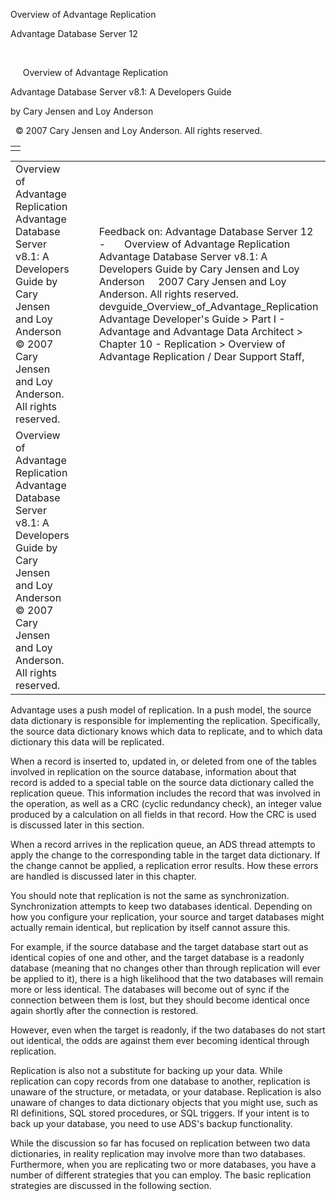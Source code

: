 Overview of Advantage Replication




Advantage Database Server 12  

 

     Overview of Advantage Replication

Advantage Database Server v8.1: A Developers Guide

by Cary Jensen and Loy Anderson

  © 2007 Cary Jensen and Loy Anderson. All rights reserved.

|  |
| --- |
|  |

|  |  |  |  |  |
| --- | --- | --- | --- | --- |
| Overview of Advantage Replication  Advantage Database Server v8.1: A Developers Guide  by Cary Jensen and Loy Anderson    © 2007 Cary Jensen and Loy Anderson. All rights reserved. |  |  | Feedback on: Advantage Database Server 12 -       Overview of Advantage Replication Advantage Database Server v8.1: A Developers Guide by Cary Jensen and Loy Anderson     2007 Cary Jensen and Loy Anderson. All rights reserved. devguide\_Overview\_of\_Advantage\_Replication Advantage Developer's Guide > Part I - Advantage and Advantage Data Architect > Chapter 10 - Replication > Overview of Advantage Replication / Dear Support Staff, |  |
| Overview of Advantage Replication  Advantage Database Server v8.1: A Developers Guide  by Cary Jensen and Loy Anderson    © 2007 Cary Jensen and Loy Anderson. All rights reserved. |  |  |  |  |

Advantage uses a push model of replication. In a push model, the source data dictionary is responsible for implementing the replication. Specifically, the source data dictionary knows which data to replicate, and to which data dictionary this data will be replicated.

When a record is inserted to, updated in, or deleted from one of the tables involved in replication on the source database, information about that record is added to a special table on the source data dictionary called the replication queue. This information includes the record that was involved in the operation, as well as a CRC (cyclic redundancy check), an integer value produced by a calculation on all fields in that record. How the CRC is used is discussed later in this section.

When a record arrives in the replication queue, an ADS thread attempts to apply the change to the corresponding table in the target data dictionary. If the change cannot be applied, a replication error results. How these errors are handled is discussed later in this chapter.

You should note that replication is not the same as synchronization. Synchronization attempts to keep two databases identical. Depending on how you configure your replication, your source and target databases might actually remain identical, but replication by itself cannot assure this.

For example, if the source database and the target database start out as identical copies of one and other, and the target database is a readonly database (meaning that no changes other than through replication will ever be applied to it), there is a high likelihood that the two databases will remain more or less identical. The databases will become out of sync if the connection between them is lost, but they should become identical once again shortly after the connection is restored.

However, even when the target is readonly, if the two databases do not start out identical, the odds are against them ever becoming identical through replication.

Replication is also not a substitute for backing up your data. While replication can copy records from one database to another, replication is unaware of the structure, or metadata, or your database. Replication is also unaware of changes to data dictionary objects that you might use, such as RI definitions, SQL stored procedures, or SQL triggers. If your intent is to back up your database, you need to use ADS's backup functionality.

While the discussion so far has focused on replication between two data dictionaries, in reality replication may involve more than two databases. Furthermore, when you are replicating two or more databases, you have a number of different strategies that you can employ. The basic replication strategies are discussed in the following section.